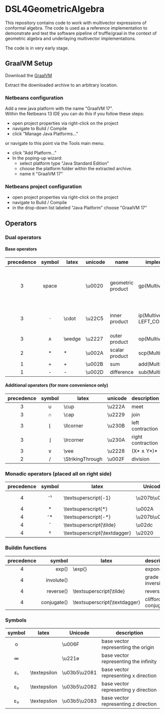 # DSL4GeometricAlgebra

This repository contains code to work with multivector expressions of conformal algebra. The code is used as a reference implementation to demonstrate and test the software pipeline of truffle/graal in the context of geometric algebra and underlaying multivector implementations.

The code is in very early stage.

## GraalVM Setup
Download the [GraalVM](https://github.com/graalvm/graalvm-ce-builds/releases/download/vm-22.0.0.2/graalvm-ce-java17-linux-amd64-22.0.0.2.tar.gz)

Extract the downloaded archive to an arbitrary location.

### Netbeans configuration
Add a new java platform with the name "GraalVM 17". \
Within the Netbeans 13 IDE you can do this if you follow these steps:
- open project properties via right-click on the project
- navigate to Build / Compile
- click "Manage Java Platforms..."

or navigate to this point via the Tools main menu.

- click "Add Platform..."
- In the poping-up wizard:
  - select platform type "Java Standard Edition"
  - choose the platform folder within the extracted archive.
  - name it "GraalVM 17"

### Netbeans project configuration
- open project properties via right-click on the project
- navigate to Build / Compile
- in the drop-down list labeled "Java Platform" choose "GraalVM 17"

## Operators

### Dual operators
#### Base operators
| precedence | symbol | latex | unicode | name | implementation | hints |
| :--------: | :----: | ------- | ----- | ---- | -------------- | ----- |
| 3 | space  |  | \u0020 | geometric product | gp(Multivector) | Exactly one space character is interpreted as the operator. |
| 3 | &#8901;   | \cdot | \u22C5 | inner product | ip(Multivector, LEFT_CONTRACTION) | In the default configuration equal to left contraction. |
| 3 | &#8743; | \wedge | \u2227 | outer product | op(Multivector) | |
| 2 | &#42;  | * | \u002A | scalar product | scp(Multivector) | |
| 1 | &#43;  | + | \u002B | sum | add(Multivector) | |
| 1 | &#45; | - | \u002D| difference | sub(Multivector) | |

#### Additional operators (for more convenience only)
| precedence | symbol | latex | unicode | description | implementation |
| :--------: | :----: | ------- | ----- | ----------- | -------------- |
| 3 | &#8746;   | \cup  | \u222A | meet | meet(Multivector) |
| 3 | &#8745;   | \cap  | \u2229 | join | joint(Multivector) |
| 3 | &#8970; | \llcorner | \u230B | left contraction | ip(Multivector, LEFT_CONTRACTION) |
| 3 | &#8971; | \lrcorner | \u230A | right contraction | ip(Multivector, RIGHT_CONTRACTION) |
| 3 | &#8744; | \vee | \u2228 | (X* &#8743; Y*)* | vee(Multivector) |
| 2 | &#47;  | \StrikingThrough | \u002F | division | div(Multivector) |

### Monadic operators (placed all on right side)
| precedence | symbol        | latex                         | Unicode      | description |
| :--------: | :-----------: | ----------------------------- | ------------ | ----------- |
| 4          | &#8315;&#185; | \textsuperscript{-1}          | \u207b\u00b9 | general inverse |
| 4          | *             | \textsuperscript{*}           | \u002A       | dual |
| 4          | &#8315;*      | \textsuperscript{-*}          | \u207b\u002A | undual |
| 4          | &#732;        | \textsuperscript{\tilde}      | \u02dc       | reverse |
| 4          | &#8224;       | \textsuperscript{\textdagger} | \u2020       | conjugate |

### Buildin functions
| precedence | symbol | latex | description |
| :--------: | ------:| ----- | ----------- |
| 4 | exp()         | \exp{} | exponential |
| 4 | involute()    |  | grade inversion |
| 4 | reverse()     |  \textsuperscript{\tilde} | reverse |
| 4 | conjugate()   | \textsuperscript{\textdagger} | clifford conjugate |

### Symbols
| symbol        | latex         | Unicode      | description |
| :-----------: | ------------- | ------------ | ----------- |
| o             |               | \u006F       | base vector representing the origin |
| &#8734;       |               | \u221e       | base vector representing the infinity |
| &#949;&#8321; | \textepsilon  | \u03b5\u2081 | base vector representing x direction |
| &#949;&#8322; | \textepsilon  | \u03b5\u2082 | base vector representing y direction |
| &#949;&#8323; | \textepsilon  | \u03b5\u2083 | base vector representing z direction |
